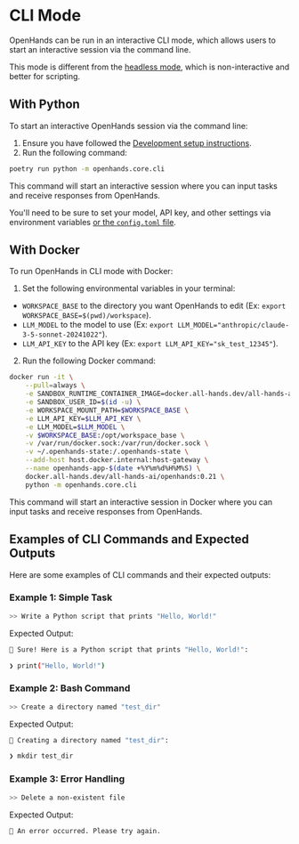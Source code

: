 # CLI Mode

OpenHands can be run in an interactive CLI mode, which allows users to start an interactive session via the command line.

This mode is different from the [headless mode](headless-mode), which is non-interactive and better for scripting.

## With Python

To start an interactive OpenHands session via the command line:

1. Ensure you have followed the [Development setup instructions](https://github.com/All-Hands-AI/OpenHands/blob/main/Development.md).
2. Run the following command:

```bash
poetry run python -m openhands.core.cli
```

This command will start an interactive session where you can input tasks and receive responses from OpenHands.

You'll need to be sure to set your model, API key, and other settings via environment variables
[or the `config.toml` file](https://github.com/All-Hands-AI/OpenHands/blob/main/config.template.toml).

## With Docker

To run OpenHands in CLI mode with Docker:

1. Set the following environmental variables in your terminal:

- `WORKSPACE_BASE` to the directory you want OpenHands to edit (Ex: `export WORKSPACE_BASE=$(pwd)/workspace`).
- `LLM_MODEL` to the model to use (Ex: `export LLM_MODEL="anthropic/claude-3-5-sonnet-20241022"`).
- `LLM_API_KEY` to the API key (Ex: `export LLM_API_KEY="sk_test_12345"`).

2. Run the following Docker command:

```bash
docker run -it \
    --pull=always \
    -e SANDBOX_RUNTIME_CONTAINER_IMAGE=docker.all-hands.dev/all-hands-ai/runtime:0.21-nikolaik \
    -e SANDBOX_USER_ID=$(id -u) \
    -e WORKSPACE_MOUNT_PATH=$WORKSPACE_BASE \
    -e LLM_API_KEY=$LLM_API_KEY \
    -e LLM_MODEL=$LLM_MODEL \
    -v $WORKSPACE_BASE:/opt/workspace_base \
    -v /var/run/docker.sock:/var/run/docker.sock \
    -v ~/.openhands-state:/.openhands-state \
    --add-host host.docker.internal:host-gateway \
    --name openhands-app-$(date +%Y%m%d%H%M%S) \
    docker.all-hands.dev/all-hands-ai/openhands:0.21 \
    python -m openhands.core.cli
```

This command will start an interactive session in Docker where you can input tasks and receive responses from OpenHands.

## Examples of CLI Commands and Expected Outputs

Here are some examples of CLI commands and their expected outputs:

### Example 1: Simple Task

```bash
>> Write a Python script that prints "Hello, World!"
```

Expected Output:

```bash
🤖 Sure! Here is a Python script that prints "Hello, World!":

❯ print("Hello, World!")
```

### Example 2: Bash Command

```bash
>> Create a directory named "test_dir"
```

Expected Output:

```bash
🤖 Creating a directory named "test_dir":

❯ mkdir test_dir
```

### Example 3: Error Handling

```bash
>> Delete a non-existent file
```

Expected Output:

```bash
🤖 An error occurred. Please try again.
```
